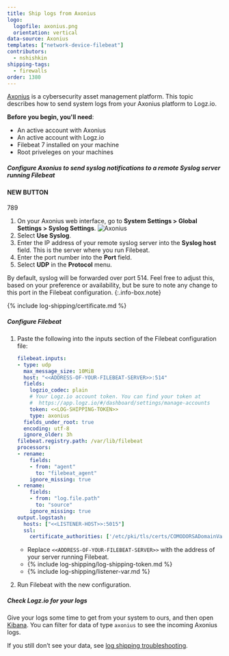 ```yaml
---
title: Ship logs from Axonius
logo:
  logofile: axonius.png
  orientation: vertical
data-source: Axonius
templates: ["network-device-filebeat"]
contributors:
  - nshishkin
shipping-tags:
  - firewalls
order: 1380
---
```

[Axonius](https://www.axonius.com/) is a cybersecurity asset management platform. This topic describes how to send system logs from your Axonius platform to Logz.io. 

**Before you begin, you'll need**:

* An active account with Axonius
* An active account with Logz.io
* Filebeat 7 installed on your machine
* Root priveleges on your machines 

<div class="tasklist">


##### Configure Axonius to send syslog notifications to a remote Syslog server running Filebeat
#### NEW BUTTON
789

<!-- logzio-inject:install:grafana:dashboards ids=["7GOPHucWSajA5pptILGV8G"] -->

1. On your Axonius web interface, go to **System Settings > Global Settings > Syslog Settings**.
![Axonius](https://dytvr9ot2sszz.cloudfront.net/logz-docs/axonius/axonius514.png)
2. Select **Use Syslog**.
3. Enter the IP address of your remote syslog server into the **Syslog host** field. This is the server where you run Filebeat.
4. Enter the port number into the **Port** field.
5. Select **UDP** in the **Protocol** menu.

  
<!-- info-box-start:info -->
By default, syslog will be forwarded over port 514. Feel free to adjust this, based on your preference or availability, but be sure to note any change to this port in the Filebeat configuration.
{:.info-box.note}
<!-- info-box-end -->

{% include log-shipping/certificate.md %}


##### Configure Filebeat

1. Paste the following into the inputs section of the Filebeat configuration file:

   ```yaml
   filebeat.inputs:
   - type: udp
     max_message_size: 10MiB
     host: "<<ADDRESS-OF-YOUR-FILEBEAT-SERVER>>:514"
     fields:
       logzio_codec: plain
       # Your Logz.io account token. You can find your token at
       #  https://app.logz.io/#/dashboard/settings/manage-accounts
       token: <<LOG-SHIPPING-TOKEN>>
       type: axonius
     fields_under_root: true
     encoding: utf-8
     ignore_older: 3h
   filebeat.registry.path: /var/lib/filebeat
   processors:
   - rename:
       fields:
       - from: "agent"
         to: "filebeat_agent"
       ignore_missing: true
   - rename:
       fields:
       - from: "log.file.path"
         to: "source"
       ignore_missing: true
   output.logstash:
     hosts: ["<<LISTENER-HOST>>:5015"]
     ssl:
       certificate_authorities: ['/etc/pki/tls/certs/COMODORSADomainValidationSecureServerCA.crt']
   ```
  
   * Replace `<<ADDRESS-OF-YOUR-FILEBEAT-SERVER>>` with the address of your server running Filebeat.
   * {% include log-shipping/log-shipping-token.md %}
   * {% include log-shipping/listener-var.md %}

2. Run Filebeat with the new configuration.

##### Check Logz.io for your logs

Give your logs some time to get from your system to ours, and then open [Kibana](https://app.logz.io/#/dashboard/kibana/discover?). You can filter for data of type `axonius` to see the incoming Axonius logs.
  
If you still don’t see your data, see [log shipping troubleshooting](https://docs.logz.io/user-guide/log-shipping/log-shipping-troubleshooting.html).

</div>
